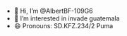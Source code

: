 - 👋 Hi, I’m @AlbertBF-109G6
- 👀 I’m interested in invade guatemala
- 😄 Pronouns: SD.KFZ.234/2 Puma

<!---
AlbertBF-109G6/AlbertBF-109G6 is a ✨ special ✨ repository because its `README.md` (this file) appears on your GitHub profile.
You can click the Preview link to take a look at your changes.
--->
